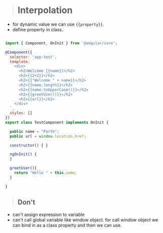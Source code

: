 ># Interpolation

- for dynamic value we can use `{{property}}`.
- define property in class.

```js

import { Component, OnInit } from '@angular/core';

@Component({
  selector: 'app-test',
  template: `
    <div>
      <h2>Welcome {{name}}</h2>
      <h2>{{2+2}}</h2>
      <h2>{{"Welcome " + name}}</h2>
      <h2>{{name.length}}</h2>
      <h2>{{name.toUpperCase()}}</h2>
      <h2>{{greetUser()}}</h2>
      <h2>{{url}}</h2>
    </div>
  `,
  styles: []
})
export class TestComponent implements OnInit {

  public name = "Parth";
  public url = window.location.href;

  constructor() { }

  ngOnInit() {
  }

  greetUser(){
    return "Hello " + this.name;
  }

}

```

>## Don't
- can't assign expression to variable
- can't call global variable like window object. for call window object we can bind in as a class property and then we can use.